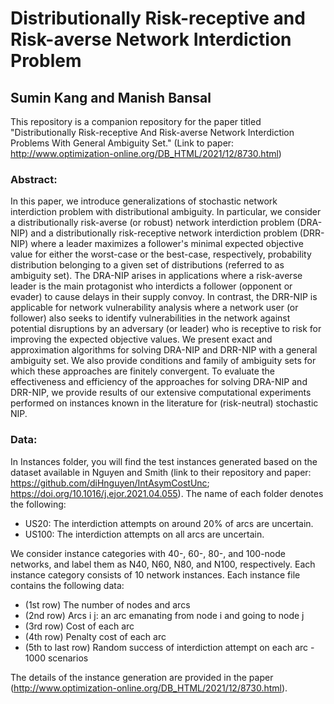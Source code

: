 # Distributionally Risk-receptive and Risk-averse Network Interdiction Problem

## Sumin Kang and Manish Bansal

This repository is a companion repository for the paper titled "Distributionally Risk-receptive And Risk-averse Network Interdiction Problems With General Ambiguity Set." (Link to paper: http://www.optimization-online.org/DB_HTML/2021/12/8730.html)

### Abstract: 

In this paper, we introduce generalizations of stochastic network interdiction problem with distributional ambiguity. In particular, we consider a distributionally risk-averse (or robust) network interdiction problem (DRA-NIP) and a distributionally risk-receptive network interdiction problem (DRR-NIP) where a leader maximizes a follower's minimal expected objective value for either the worst-case or the best-case, respectively, probability distribution belonging to a given set of distributions (referred to as ambiguity set). The DRA-NIP arises in applications where a risk-averse leader is the main protagonist who interdicts a follower (opponent or evader) to cause delays in their supply convoy. In contrast, the DRR-NIP is applicable for network vulnerability analysis where a network user (or follower) also seeks to identify vulnerabilities in the network against potential disruptions by an adversary (or leader) who is receptive to risk for improving the expected objective values. We present exact and approximation algorithms for solving DRA-NIP and DRR-NIP with a general ambiguity set. We also provide conditions and family of ambiguity sets for which these approaches are finitely convergent. To evaluate the effectiveness and efficiency of the approaches for solving DRA-NIP and DRR-NIP, we provide results of our extensive computational experiments performed on instances known in the literature for (risk-neutral) stochastic NIP.

### Data:

In Instances folder, you will find the test instances generated based on the dataset available in Nguyen and Smith (link to their repository and paper: https://github.com/diHnguyen/IntAsymCostUnc; https://doi.org/10.1016/j.ejor.2021.04.055). The name of each folder denotes the following:

- US20: The interdiction attempts on around 20% of arcs are uncertain.
- US100: The interdiction attempts on all arcs are uncertain.

We consider instance categories with 40-, 60-, 80-, and 100-node networks, and label them as N40, N60, N80, and N100, respectively. Each instance category consists of 10 network instances. Each instance file contains the following data:

- (1st row) The number of nodes and arcs
- (2nd row) Arcs i j: an arc emanating from node i and going to node j
- (3rd row) Cost of each arc
- (4th row) Penalty cost of each arc
- (5th to last row) Random success of interdiction attempt on each arc - 1000 scenarios

The details of the instance generation are provided in the paper (http://www.optimization-online.org/DB_HTML/2021/12/8730.html).